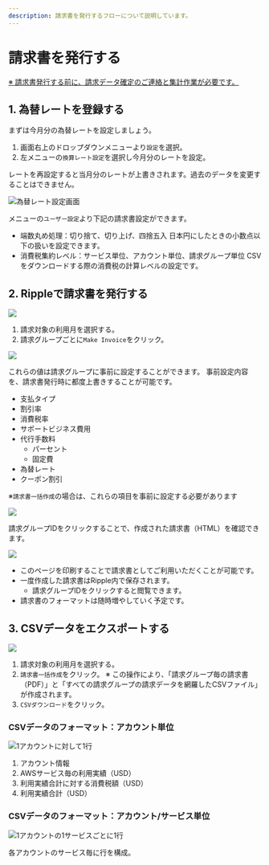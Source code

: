 ```yaml
---
description: 請求書を発行するフローについて説明しています。
---
```


# 請求書を発行する

[※ 請求書発行する前に、請求データ確定のご連絡と集計作業が必要です。](https://docs.mobingi.com/v/ripple/mobingi-ripple/new-customer#step2)

## 1. 為替レートを登録する

まずは今月分の為替レートを設定しましょう。

1. 画面右上のドロップダウンメニューより`設定`を選択。
2. 左メニューの`換算レート設定`を選択し今月分のレートを設定。

レートを再設定すると当月分のレートが上書きされます。過去のデータを変更することはできません。

![&#x70BA;&#x66FF;&#x30EC;&#x30FC;&#x30C8;&#x8A2D;&#x5B9A;&#x753B;&#x9762;](../.gitbook/assets/snip20180723_8.png)

メニューの`ユーザー設定`より下記の請求書設定ができます。

* 端数丸め処理：切り捨て、切り上げ、四捨五入 日本円にしたときの小数点以下の扱いを設定できます。 
* 消費税集約レベル：サービス単位、アカウント単位、請求グループ単位 CSVをダウンロードする際の消費税の計算レベルの設定です。 

## 2. Rippleで請求書を発行する

![](../.gitbook/assets/dashboard.png)

1. 請求対象の利用月を選択する。
2. 請求グループごとに`Make Invoice`をクリック。

![](../.gitbook/assets/discount_detail.png)

これらの値は請求グループに事前に設定することができます。 事前設定内容を、請求書発行時に都度上書きすることが可能です。

* 支払タイプ
* 割引率
* 消費税率
* サポートビジネス費用
* 代行手数料
  * パーセント
  * 固定費
* 為替レート
* クーポン割引

※`請求書一括作成`の場合は、これらの項目を事前に設定する必要があります

![](../.gitbook/assets/click_invoice.png)

請求グループIDをクリックすることで、作成された請求書（HTML）を確認できます。

![](../.gitbook/assets/invoices.png)

* このページを印刷することで請求書としてご利用いただくことが可能です。
* 一度作成した請求書はRipple内で保存されます。
  * 請求グループIDをクリックすると閲覧できます。
* 請求書のフォーマットは随時増やしていく予定です。

## 3. CSVデータをエクスポートする

![](../.gitbook/assets/csv_invoice.png)

1. 請求対象の利用月を選択する。
2. `請求書一括作成`をクリック。 ※ この操作により、「請求グループ毎の請求書（PDF）」と「すべての請求グループの請求データを網羅したCSVファイル」が作成されます。
3. `CSVダウンロード`をクリック。

### CSVデータのフォーマット：アカウント単位

![1&#x30A2;&#x30AB;&#x30A6;&#x30F3;&#x30C8;&#x306B;&#x5BFE;&#x3057;&#x3066;1&#x884C;](../.gitbook/assets/csv_account.png)

1. アカウント情報
2. AWSサービス毎の利用実績（USD）
3. 利用実績合計に対する消費税額（USD）
4. 利用実績合計（USD）

### CSVデータのフォーマット：アカウント/サービス単位

![1&#x30A2;&#x30AB;&#x30A6;&#x30F3;&#x30C8;&#x306E;1&#x30B5;&#x30FC;&#x30D3;&#x30B9;&#x3054;&#x3068;&#x306B;1&#x884C;](../.gitbook/assets/csv_service.png)

各アカウントのサービス毎に行を構成。

